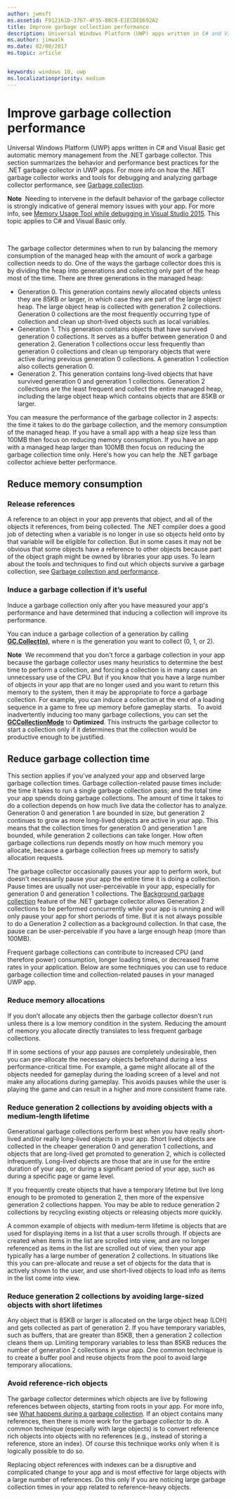 ```yaml
---
author: jwmsft
ms.assetid: F912161D-3767-4F35-88C0-E1ECDED692A2
title: Improve garbage collection performance
description: Universal Windows Platform (UWP) apps written in C# and Visual Basic get automatic memory management from the .NET garbage collector. This section summarizes the behavior and performance best practices for the .NET garbage collector in UWP apps.
ms.author: jimwalk
ms.date: 02/08/2017
ms.topic: article


keywords: windows 10, uwp
ms.localizationpriority: medium
---
```

# Improve garbage collection performance


Universal Windows Platform (UWP) apps written in C# and Visual Basic get automatic memory management from the .NET garbage collector. This section summarizes the behavior and performance best practices for the .NET garbage collector in UWP apps. For more info on how the .NET garbage collector works and tools for debugging and analyzing garbage collector performance, see [Garbage collection](https://msdn.microsoft.com/library/windows/apps/xaml/0xy59wtx.aspx).

**Note**  Needing to intervene in the default behavior of the garbage collector is strongly indicative of general memory issues with your app. For more info, see [Memory Usage Tool while debugging in Visual Studio 2015](http://blogs.msdn.com/b/visualstudioalm/archive/2014/11/13/memory-usage-tool-while-debugging-in-visual-studio-2015.aspx). This topic applies to C# and Visual Basic only.

 

The garbage collector determines when to run by balancing the memory consumption of the managed heap with the amount of work a garbage collection needs to do. One of the ways the garbage collector does this is by dividing the heap into generations and collecting only part of the heap most of the time. There are three generations in the managed heap:

-   Generation 0. This generation contains newly allocated objects unless they are 85KB or larger, in which case they are part of the large object heap. The large object heap is collected with generation 2 collections. Generation 0 collections are the most frequently occurring type of collection and clean up short-lived objects such as local variables.
-   Generation 1. This generation contains objects that have survived generation 0 collections. It serves as a buffer between generation 0 and generation 2. Generation 1 collections occur less frequently than generation 0 collections and clean up temporary objects that were active during previous generation 0 collections. A generation 1 collection also collects generation 0.
-   Generation 2. This generation contains long-lived objects that have survived generation 0 and generation 1 collections. Generation 2 collections are the least frequent and collect the entire managed heap, including the large object heap which contains objects that are 85KB or larger.

You can measure the performance of the garbage collector in 2 aspects: the time it takes to do the garbage collection, and the memory consumption of the managed heap. If you have a small app with a heap size less than 100MB then focus on reducing memory consumption. If you have an app with a managed heap larger than 100MB then focus on reducing the garbage collection time only. Here's how you can help the .NET garbage collector achieve better performance.

## Reduce memory consumption

### Release references

A reference to an object in your app prevents that object, and all of the objects it references, from being collected. The .NET compiler does a good job of detecting when a variable is no longer in use so objects held onto by that variable will be eligible for collection. But in some cases it may not be obvious that some objects have a reference to other objects because part of the object graph might be owned by libraries your app uses. To learn about the tools and techniques to find out which objects survive a garbage collection, see [Garbage collection and performance](https://msdn.microsoft.com/library/windows/apps/xaml/ee851764.aspx).

### Induce a garbage collection if it’s useful

Induce a garbage collection only after you have measured your app's performance and have determined that inducing a collection will improve its performance.

You can induce a garbage collection of a generation by calling [**GC.Collect(n)**](https://msdn.microsoft.com/library/windows/apps/xaml/y46kxc5e.aspx), where n is the generation you want to collect (0, 1, or 2).

**Note**  We recommend that you don't force a garbage collection in your app because the garbage collector uses many heuristics to determine the best time to perform a collection, and forcing a collection is in many cases an unnecessary use of the CPU. But if you know that you have a large number of objects in your app that are no longer used and you want to return this memory to the system, then it may be appropriate to force a garbage collection. For example, you can induce a collection at the end of a loading sequence in a game to free up memory before gameplay starts.
 
To avoid inadvertently inducing too many garbage collections, you can set the [**GCCollectionMode**](https://msdn.microsoft.com/library/windows/apps/xaml/bb495757.aspx) to **Optimized**. This instructs the garbage collector to start a collection only if it determines that the collection would be productive enough to be justified.

## Reduce garbage collection time

This section applies if you've analyzed your app and observed large garbage collection times. Garbage collection-related pause times include: the time it takes to run a single garbage collection pass; and the total time your app spends doing garbage collections. The amount of time it takes to do a collection depends on how much live data the collector has to analyze. Generation 0 and generation 1 are bounded in size, but generation 2 continues to grow as more long-lived objects are active in your app. This means that the collection times for generation 0 and generation 1 are bounded, while generation 2 collections can take longer. How often garbage collections run depends mostly on how much memory you allocate, because a garbage collection frees up memory to satisfy allocation requests.

The garbage collector occasionally pauses your app to perform work, but doesn't necessarily pause your app the entire time it is doing a collection. Pause times are usually not user-perceivable in your app, especially for generation 0 and generation 1 collections. The [Background garbage collection](https://msdn.microsoft.com/library/windows/apps/xaml/ee787088.aspx#background-garbage-collection) feature of the .NET garbage collector allows Generation 2 collections to be performed concurrently while your app is running and will only pause your app for short periods of time. But it is not always possible to do a Generation 2 collection as a background collection. In that case, the pause can be user-perceivable if you have a large enough heap (more than 100MB).

Frequent garbage collections can contribute to increased CPU (and therefore power) consumption, longer loading times, or decreased frame rates in your application. Below are some techniques you can use to reduce garbage collection time and collection-related pauses in your managed UWP app.

### Reduce memory allocations

If you don’t allocate any objects then the garbage collector doesn’t run unless there is a low memory condition in the system. Reducing the amount of memory you allocate directly translates to less frequent garbage collections.

If in some sections of your app pauses are completely undesirable, then you can pre-allocate the necessary objects beforehand during a less performance-critical time. For example, a game might allocate all of the objects needed for gameplay during the loading screen of a level and not make any allocations during gameplay. This avoids pauses while the user is playing the game and can result in a higher and more consistent frame rate.

### Reduce generation 2 collections by avoiding objects with a medium-length lifetime

Generational garbage collections perform best when you have really short-lived and/or really long-lived objects in your app. Short lived objects are collected in the cheaper generation 0 and generation 1 collections, and objects that are long-lived get promoted to generation 2, which is collected infrequently. Long-lived objects are those that are in use for the entire duration of your app, or during a significant period of your app, such as during a specific page or game level.

If you frequently create objects that have a temporary lifetime but live long enough to be promoted to generation 2, then more of the expensive generation 2 collections happen. You may be able to reduce generation 2 collections by recycling existing objects or releasing objects more quickly.

A common example of objects with medium-term lifetime is objects that are used for displaying items in a list that a user scrolls through. If objects are created when items in the list are scrolled into view, and are no longer referenced as items in the list are scrolled out of view, then your app typically has a large number of generation 2 collections. In situations like this you can pre-allocate and reuse a set of objects for the data that is actively shown to the user, and use short-lived objects to load info as items in the list come into view.

### Reduce generation 2 collections by avoiding large-sized objects with short lifetimes

Any object that is 85KB or larger is allocated on the large object heap (LOH) and gets collected as part of generation 2. If you have temporary variables, such as buffers, that are greater than 85KB, then a generation 2 collection cleans them up. Limiting temporary variables to less than 85KB reduces the number of generation 2 collections in your app. One common technique is to create a buffer pool and reuse objects from the pool to avoid large temporary allocations.

### Avoid reference-rich objects

The garbage collector determines which objects are live by following references between objects, starting from roots in your app. For more info, see [What happens during a garbage collection](https://msdn.microsoft.com/library/windows/apps/xaml/ee787088.aspx#what-happens-during-a-garbage-collection). If an object contains many references, then there is more work for the garbage collector to do. A common technique (especially with large objects) is to convert reference rich objects into objects with no references (e.g., instead of storing a reference, store an index). Of course this technique works only when it is logically possible to do so.

Replacing object references with indexes can be a disruptive and complicated change to your app and is most effective for large objects with a large number of references. Do this only if you are noticing large garbage collection times in your app related to reference-heavy objects.

 

 




